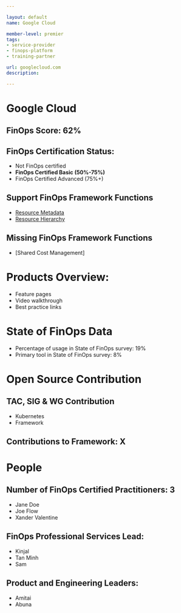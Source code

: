 ```yaml
---

layout: default
name: Google Cloud

member-level: premier
tags:
- service-provider
- finops-platform
- training-partner

url: googlecloud.com
description:

---
```


# Google Cloud

## FinOps Score: 62%

## FinOps Certification Status:
- Not FinOps certified
- **FinOps Certified Basic (50%-75%)**
- FinOps Certified Advanced (75%+)

## Support FinOps Framework Functions
- [Resource Metadata](https://cloud.google.com/compute/docs/labeling-resources)
- [Resource Hierarchy](https://cloud.google.com/resource-manager/docs/creating-managing-projects)

## Missing FinOps Framework Functions
- [Shared Cost Management]

# Products Overview:
- Feature pages
- Video walkthrough
- Best practice links

# State of FinOps Data
- Percentage of usage in State of FinOps survey: 19%
- Primary tool in State of FinOps survey: 8%

# Open Source Contribution

## TAC, SIG & WG Contribution
- Kubernetes 
- Framework

## Contributions to Framework: X

# People

## Number of FinOps Certified Practitioners: 3
- Jane Doe
- Joe Flow
- Xander Valentine

## FinOps Professional Services Lead:
- Kinjal
- Tan Minh
- Sam
 
## Product and Engineering Leaders:
- Amitai
- Abuna

